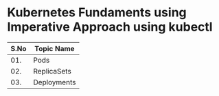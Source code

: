 # Kubernetes Fundaments using Imperative Approach using kubectl


| S.No  | Topic Name |
| ------| ------------- |
| 01.   | Pods   |
| 02.   | ReplicaSets  |
| 03.   | Deployments  |
